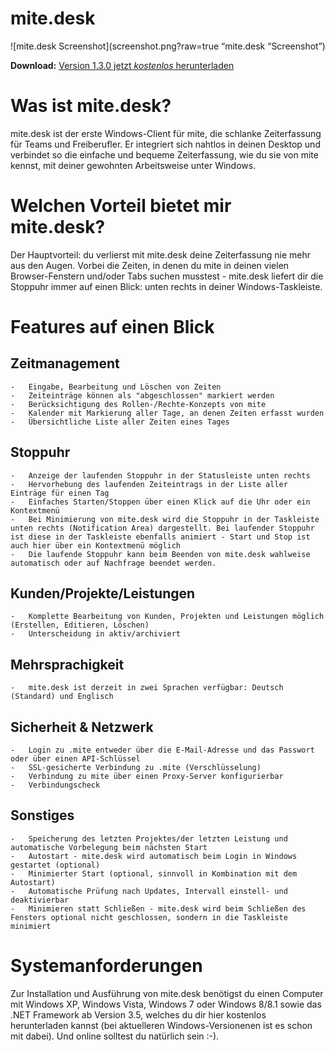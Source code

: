 mite.desk
=========

![mite.desk Screenshot](screenshot.png?raw=true “mite.desk “Screenshot”)

**Download:** [Version 1.3.0 jetzt *kostenlos* herunterladen](https://github.com/aspnetde/mite.desk/releases/download/1.3.0/mite.desk-1.3.0.msi)

# Was ist mite.desk?
mite.desk ist der erste Windows-Client für mite, die schlanke Zeiterfassung für Teams und Freiberufler. Er integriert sich nahtlos in deinen Desktop und verbindet so die einfache und bequeme Zeiterfassung, wie du sie von mite kennst, mit deiner gewohnten Arbeitsweise unter Windows.

# Welchen Vorteil bietet mir mite.desk?
Der Hauptvorteil: du verlierst mit mite.desk deine Zeiterfassung nie mehr aus den Augen. Vorbei die Zeiten, in denen du mite in deinen vielen Browser-Fenstern und/oder Tabs suchen musstest - mite.desk liefert dir die Stoppuhr immer auf einen Blick: unten rechts in deiner Windows-Taskleiste.

# Features auf einen Blick

## Zeitmanagement
	-	Eingabe, Bearbeitung und Löschen von Zeiten
	-	Zeiteinträge können als "abgeschlossen" markiert werden
	-	Berücksichtigung des Rollen-/Rechte-Konzepts von mite
	-	Kalender mit Markierung aller Tage, an denen Zeiten erfasst wurden
	-	Übersichtliche Liste aller Zeiten eines Tages 

## Stoppuhr
	-	Anzeige der laufenden Stoppuhr in der Statusleiste unten rechts
	-	Hervorhebung des laufenden Zeiteintrags in der Liste aller Einträge für einen Tag
	-	Einfaches Starten/Stoppen über einen Klick auf die Uhr oder ein Kontextmenü
	-	Bei Minimierung von mite.desk wird die Stoppuhr in der Taskleiste unten rechts (Notification Area) dargestellt. Bei laufender Stoppuhr ist diese in der Taskleiste ebenfalls animiert - Start und Stop ist auch hier über ein Kontextmenü möglich
	-	Die laufende Stoppuhr kann beim Beenden von mite.desk wahlweise automatisch oder auf Nachfrage beendet werden. 

## Kunden/Projekte/Leistungen
	-	Komplette Bearbeitung von Kunden, Projekten und Leistungen möglich (Erstellen, Editieren, Löschen)
	-	Unterscheidung in aktiv/archiviert 

## Mehrsprachigkeit
	-	mite.desk ist derzeit in zwei Sprachen verfügbar: Deutsch (Standard) und Englisch 

## Sicherheit & Netzwerk
	-	Login zu .mite entweder über die E-Mail-Adresse und das Passwort oder über einen API-Schlüssel
	-	SSL-gesicherte Verbindung zu .mite (Verschlüsselung)
	-	Verbindung zu mite über einen Proxy-Server konfigurierbar
	-	Verbindungscheck

## Sonstiges
	- 	Speicherung des letzten Projektes/der letzten Leistung und automatische Vorbelegung beim nächsten Start
	-	Autostart - mite.desk wird automatisch beim Login in Windows gestartet (optional)
	-	Minimierter Start (optional, sinnvoll in Kombination mit dem Autostart)
	-	Automatische Prüfung nach Updates, Intervall einstell- und deaktivierbar
	-	Minimieren statt Schließen - mite.desk wird beim Schließen des Fensters optional nicht geschlossen, sondern in die Taskleiste minimiert

# Systemanforderungen
Zur Installation und Ausführung von mite.desk benötigst du einen Computer mit Windows XP, Windows Vista, Windows 7 oder Windows 8/8.1 sowie das .NET Framework ab Version 3.5, welches du dir hier kostenlos herunterladen kannst (bei aktuelleren Windows-Versionenen ist es schon mit dabei). Und online solltest du natürlich sein :-).
